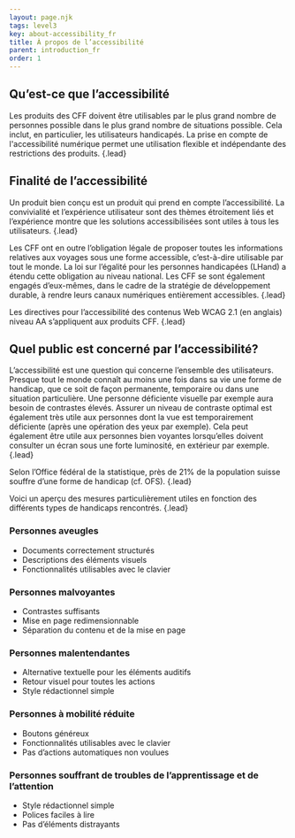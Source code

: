 ```yaml
---
layout: page.njk
tags: level3
key: about-accessibility_fr
title: À propos de l’accessibilité
parent: introduction_fr
order: 1
---
```


## Qu’est-ce que l’accessibilité
Les produits des CFF doivent être utilisables par le plus grand nombre de personnes possible dans le plus grand nombre de situations possible. Cela inclut, en particulier, les utilisateurs handicapés. La prise en compte de l'accessibilité numérique permet une utilisation flexible et indépendante des restrictions des produits. {.lead}

## Finalité de l’accessibilité
Un produit bien conçu est un produit qui prend en compte l’accessibilité. La convivialité et l’expérience utilisateur sont des thèmes étroitement liés et l’expérience montre que les solutions accessibilisées sont utiles à tous les utilisateurs. {.lead}

Les CFF ont en outre l’obligation légale de proposer toutes les informations relatives aux voyages sous une forme accessible, c’est-à-dire utilisable par tout le monde. La  <sbb-link variant="inline" type="button" target="_blank" href="https://www.admin.ch/opc/fr/classified-compilation/20002658/index.html">loi sur l’égalité pour les personnes handicapées</sbb-link> (LHand) a étendu cette obligation au niveau national. Les CFF se sont également engagés d’eux-mêmes, dans le cadre de la  <sbb-link variant="inline" type="button" target="_blank" href="https://company.sbb.ch/fr/entreprise/responsabilites/developpement-durable/engagement-developpement-durable.html">stratégie de développement durable</sbb-link>, à rendre leurs canaux numériques entièrement accessibles. {.lead}

Les directives pour l’accessibilité des contenus Web <sbb-link variant="inline" type="button" target="_blank" href="https://www.w3.org/TR/WCAG21">WCAG 2.1</sbb-link> (en anglais) niveau AA s’appliquent aux produits CFF. {.lead}

## Quel public est concerné par l’accessibilité?
L’accessibilité est une question qui concerne l’ensemble des utilisateurs. Presque tout le monde connaît au moins une fois dans sa vie une forme de handicap, que ce soit de façon permanente, temporaire ou dans une situation particulière. Une personne déficiente visuelle par exemple aura besoin de contrastes élevés. Assurer un niveau de contraste optimal est également très utile aux personnes dont la vue est temporairement déficiente (après une opération des yeux par exemple). Cela peut également être utile aux personnes bien voyantes lorsqu’elles doivent consulter un écran sous une forte luminosité, en extérieur par exemple. {.lead}

Selon l’Office fédéral de la statistique, près de <sbb-link variant="inline" type="button" target="_blank" href="https://www.bfs.admin.ch/bfs/fr/home/statistiques/situation-economique-sociale-population/egalite-personnes-handicapees/handicapees.html">21% de la population suisse</sbb-link> souffre d’une forme de handicap (cf. OFS). {.lead}

Voici un aperçu des mesures particulièrement utiles en fonction des différents types de handicaps rencontrés. {.lead}

### Personnes aveugles
* Documents correctement structurés
* Descriptions des éléments visuels
* Fonctionnalités utilisables avec le clavier 

### Personnes malvoyantes
* Contrastes suffisants
* Mise en page redimensionnable
* Séparation du contenu et de la mise en page

### Personnes malentendantes
* Alternative textuelle pour les éléments auditifs
* Retour visuel pour toutes les actions
* Style rédactionnel simple

### Personnes à mobilité réduite
* Boutons généreux
* Fonctionnalités utilisables avec le clavier
* Pas d’actions automatiques non voulues

### Personnes souffrant de troubles de l’apprentissage et de l’attention
* Style rédactionnel simple
* Polices faciles à lire
* Pas d’éléments distrayants